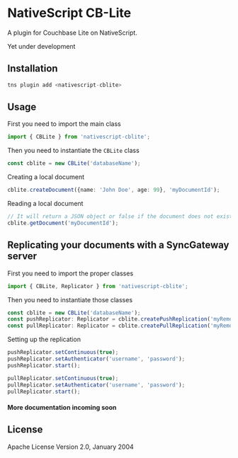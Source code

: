 # NativeScript CB-Lite

A plugin for Couchbase Lite on NativeScript. 

Yet under development

## Installation

```javascript
tns plugin add <nativescript-cblite>
```

## Usage 

First you need to import the main class
```typescript
import { CBLite } from 'nativescript-cblite';
```

Then you need to instantiate the `CBLite` class
```typescript
const cblite = new CBLite('databaseName');
```

Creating a local document
```typescript
cblite.createDocument({name: 'John Doe', age: 99}, 'myDocumentId');
```

Reading a local document
```typescript
// It will return a JSON object or false if the document does not exist
cblite.getDocument('myDocumentId');
```

## Replicating your documents with a SyncGateway server
First you need to import the proper classes
```typescript
import { CBLite, Replicator } from 'nativescript-cblite';
```
Then you need to instantiate those classes
```typescript
const cblite = new CBLite('databaseName');
const pushReplicator: Replicator = cblite.createPushReplication('myRemoteUrl');
const pullReplicator: Replicator = cblite.createPullReplication('myRemoteUrl');
```
Setting up the replication
```typescript
pushReplicator.setContinuous(true);
pushReplicator.setAuthenticator('username', 'password');
pushReplicator.start();

pullReplicator.setContinuous(true);
pullReplicator.setAuthenticator('username', 'password');
pullReplicator.start();
```

#### More documentation incoming soon
## License

Apache License Version 2.0, January 2004
